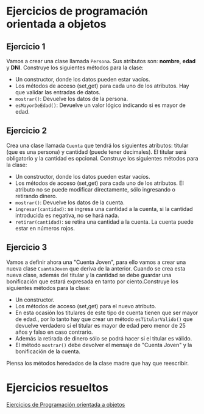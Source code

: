 # Ejercicios de programación orientada a objetos

## Ejercicio 1

Vamos a crear una clase llamada `Persona`. Sus atributos son: **nombre**, **edad** y **DNI**. Construye los siguientes métodos para la clase:

* Un constructor, donde los datos pueden estar vacíos.
* Los métodos de acceso (set,get) para cada uno de los atributos. Hay que validar las entradas de datos.
* `mostrar()`: Devuelve los datos de la persona.
* `esMayorDeEdad()`: Devuelve un valor lógico indicando si es mayor de edad.

## Ejercicio 2

Crea una clase llamada `Cuenta` que tendrá los siguientes atributos: titular (que es una persona) y cantidad (puede tener decimales). El titular será obligatorio y la cantidad es opcional. Construye los siguientes métodos para la clase:

* Un constructor, donde los datos pueden estar vacíos.
* Los métodos de acceso (set,get) para cada uno de los atributos. El atributo no se puede modificar directamente, sólo ingresando o retirando dinero.
* `mostrar()`: Devuelve los datos de la cuenta.
* `ingresar(cantidad)`: se ingresa una cantidad a la cuenta, si la cantidad introducida es negativa, no se hará nada.
* `retirar(cantidad)`: se retira una cantidad a la cuenta. La cuenta puede estar en números rojos.


## Ejercicio 3

Vamos a definir ahora una "Cuenta Joven", para ello vamos a crear una nueva clase `CuantaJoven` que deriva de la anterior. Cuando se crea esta nueva clase, además del titular y la cantidad se debe guardar una bonificación que estará expresada en tanto por ciento.Construye los siguientes métodos para la clase:

* Un constructor.
* Los métodos de acceso (set,get) para el nuevo atributo.
* En esta ocasión los titulares de este tipo de cuenta tienen que ser mayor de edad., por lo tanto hay que crear un método `esTitularValido()` que devuelve verdadero si el titular es mayor de edad pero menor de 25 años y falso en caso contrario.
* Además la retirada de dinero sólo se podrá hacer si el titular es válido. 
* El método `mostrar()` debe devolver el mensaje de "Cuenta Joven" y la bonificación de la cuenta.

Piensa los métodos heredados de la clase madre que hay que reescribir.

# Ejercicios resueltos

[Ejercicios de Programación orientada a objetos](../../ejercicios/objetos)